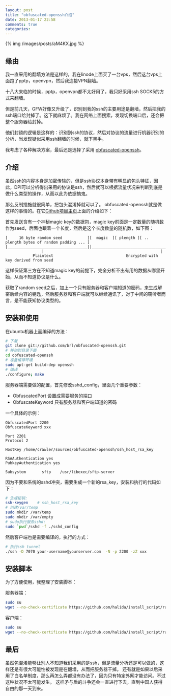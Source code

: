 ```yaml
---
layout: post
title: "obfuscated-openssh介绍"
date: 2013-01-17 22:58
comments: true
categories: 
---
```


{% img /images/posts/aM4KX.jpg %}

缘由
--------------------

我一直采用的翻墙方法是这样的，我在linode上面买了一台vps，然后这台vps上面跑了pptp，openvpn，然后我连接VPN翻墙。

十八大来临的时候，pptp，openvpn都不太好用了，我只好采用ssh SOCK5的方式来翻墙。

但是前几天，GFW好像又升级了，识别到我的ssh的主要用途是翻墙，然后把我的ssh端口给封掉了。这下就麻烦了。我在网络上面搜索，发现切换端口后，还会把整个服务器给封掉。

他们封锁的逻辑是这样的：识别到ssh的协议，然后对协议的流量进行机器识别的分析，当发现疑似采用ssh翻墙的时候，就下黑手。

我考虑了各种解决方案，最后还是选择了采用 [obfuscated-openssh](https://github.com/brl/obfuscated-openssh)。

介绍
---------------------
虽然ssh的内容本身是加密传输的，但是ssh协议本身带有明显的包头特征，因此，DPI可以分析得出采用的协议是ssh，然后就可以根据流量状况来判断到底是做什么类型的操作，从而以此为依据搞鬼。

那么反制措施就很简单，把包头混淆掉就可以了。 obfuscated-openssh就是做这样的事情的。在它[Github项目主页](https://github.com/brl/obfuscated-openssh)上面的介绍如下：

首先发送含有一个神秘magic key的数据包，magic key前面是一定数量的随机数作为seed，后面也跟着一个长度，然后是这个长度数量的随机数，如下图：


    [     16 byte random seed           ][  magic  ][ plength ][ .. plength bytes of random padding ... ]
    |___________________________________||______________________________________________________________|
                    |                                                   |
                Plaintext                                Encrypted with key derived from seed 

这样保证第三方在不知道magic key的前提下，完全分析不出有用的数据从哪里开始，从而不知道协议是什么。

获取了random seed之后，加上一个只有服务器和客户端知道的密码，来生成解密后续内容的钥匙，然后服务器和客户端就可以继续通讯了，对于中间的窃听者而言，是不能获知协议类型的。

安装和使用
---------------------
在ubuntu机器上面编译的方法：

```bash
# 下载
git clone git://github.com/brl/obfuscated-openssh.git
# 移动到目录下面
cd obfuscated-openssh
# 准备编译环境
sudo apt-get build-dep openssh
# 编译
./configure; make
```

服务器端需要做的配置，首先修改sshd_config，里面几个重要参数：

- ObfuscatedPort 设置成需要服务的端口
- ObfuscateKeyword 只有服务器和客户端知道的密码

一个具体的示例：

```
ObfuscatedPort 2200
ObfuscateKeyword xxx

Port 2201
Protocol 2

HostKey /home/crawler/sources/obfuscated-openssh/ssh_host_rsa_key

RSAAuthentication yes
PubkeyAuthentication yes

Subsystem       sftp    /usr/libexec/sftp-server   
```

因为不要和系统的sshd冲突，需要生成一个新的rsa_key，安装和执行的代码如下：

```bash
# 生成秘钥:
ssh-keygen    # ssh_host_rsa_key
# 创建/var/temp
sudo mkdir /var/temp
sudo mkdir /var/empty
# sudo执行服务sshd:
sudo `pwd`/sshd -f ./sshd_config
```

然后客户端也是需要编译的，执行的方式：

```bash
# 执行ssh tunnel
./ssh -D 7070 your-username@yourserver.com  -N -p 2200 -zZ xxx
```

安装脚本
---------------------

为了方便使用，我整理了安装脚本：

服务器端：

```bash
sudo su
wget --no-check-certificate https://github.com/halida/install_script/raw/master/obsh_server.sh -O - | bash
```

客户端：

```bash
sudo su
wget --no-check-certificate https://github.com/halida/install_script/raw/master/obsh_client.sh -O - | bash
```

最后
---------------------

虽然包混淆能够让别人不知道我们采用的是ssh，但是流量分析还是可以做的，这样还是有很大可能性被发现是在翻墙，从而把服务器干掉。
还有就是如果以后采用了白名单制度，那么再怎么弄都没有办法了，因为只有特定外网才能访问。不过这种状况不太可能发生。
这样矛与盾的斗争还会一直进行下去，直到中国人获得自由的那一天到来。